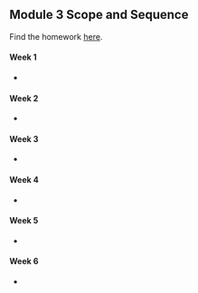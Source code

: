 ## Module 3 Scope and Sequence

Find the homework [here]().

#### Week 1

* 

#### Week 2

* 

#### Week 3

* 

#### Week 4

* 

#### Week 5

* 

#### Week 6

* 
